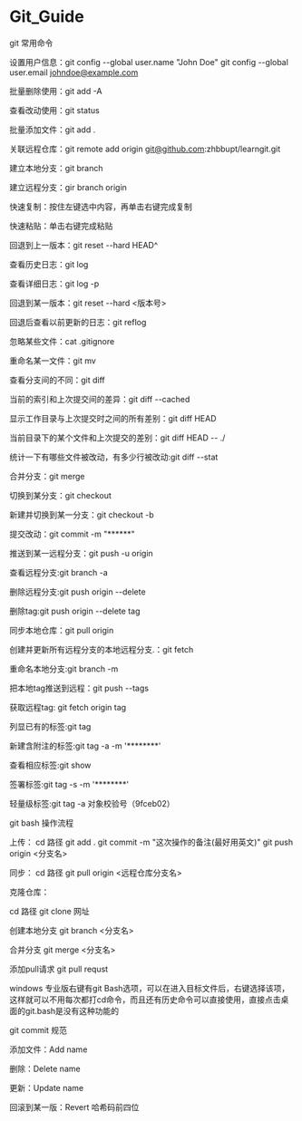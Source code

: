 Git_Guide
=========
git 常用命令

设置用户信息：git config --global user.name "John Doe"
git config --global user.email johndoe@example.com

批量删除使用：git add -A

查看改动使用：git status

批量添加文件：git add .

关联远程仓库：git remote add origin git@github.com:zhbbupt/learngit.git

建立本地分支：git branch

建立远程分支：gir branch origin

快速复制：按住左键选中内容，再单击右键完成复制

快速粘贴：单击右键完成粘贴

回退到上一版本：git reset --hard HEAD^

查看历史日志：git log

查看详细日志：git log -p

回退到某一版本：git reset --hard <版本号>

回退后查看以前更新的日志：git reflog

忽略某些文件：cat .gitignore

重命名某一文件：git mv

查看分支间的不同：git diff

当前的索引和上次提交间的差异：git diff --cached

显示工作目录与上次提交时之间的所有差别：git diff HEAD

当前目录下的某个文件和上次提交的差别：git diff HEAD -- ./

统计一下有哪些文件被改动，有多少行被改动:git diff --stat

合并分支：git merge

切换到某分支：git checkout

新建并切换到某一分支：git checkout -b

提交改动：git commit -m "******"

推送到某一远程分支：git push -u origin

查看远程分支:git branch -a

删除远程分支:git push origin --delete

删除tag:git push origin --delete tag

同步本地仓库：git pull origin

创建并更新所有远程分支的本地远程分支.：git fetch

重命名本地分支:git branch -m

把本地tag推送到远程：git push --tags

获取远程tag: git fetch origin tag

列显已有的标签:git tag

新建含附注的标签:git tag -a -m '********'

查看相应标签:git show

签署标签:git tag -s -m '********'

轻量级标签:git tag -a 对象校验号（9fceb02）

git bash 操作流程

上传： cd 路径 git add . git commit -m "这次操作的备注(最好用英文)" git push origin <分支名>

同步： cd 路径 git pull origin <远程仓库分支名>

克隆仓库：

cd 路径 git clone 网址

创建本地分支 git branch <分支名>

合并分支 git merge <分支名>

添加pull请求 git pull requst

windows 专业版右键有git Bash选项，可以在进入目标文件后，右键选择该项，这样就可以不用每次都打cd命令，而且还有历史命令可以直接使用，直接点击桌面的git.bash是没有这种功能的

git commit 规范

添加文件：Add name

删除：Delete name

更新：Update name

回滚到某一版：Revert 哈希码前四位
